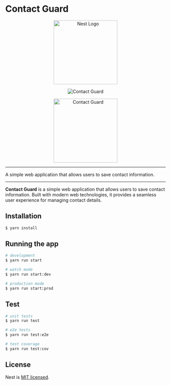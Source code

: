 # Contact Guard

<p align="center">
  <a href="http://nestjs.com/" target="blank"><img src="https://nestjs.com/img/logo-small.svg" width="200" alt="Nest Logo" /></a>
</p>

<!-- markdownlint-disable MD033 -->
<p align="center">
  <picture>
    <source media="(prefers-color-scheme: dark)" srcset="public/logo-white.png" width="200">
    <img alt="Contact Guard" src="public/images/logo-white.png">
  </picture>
</p>

<p align="center">
  <picture align="center">
    <source media="(prefers-color-scheme: light)" srcset="public/logo-dark.png" width="200">
    <img alt="Contact Guard" src="public/images/logo-dark.png">
  </picture>
</p>

[circleci-image]: https://img.shields.io/circleci/build/github/nestjs/nest/master?token=abc123def456
[circleci-url]: https://circleci.com/gh/nestjs/nest

---

A simple web application that allows users to save contact information.

---

**Contact Guard** is a simple web application that allows users to save contact information. Built with modern web technologies, it provides a seamless user experience for managing contact details.


## Installation

```bash
$ yarn install
```

## Running the app

```bash
# development
$ yarn run start

# watch mode
$ yarn run start:dev

# production mode
$ yarn run start:prod
```

## Test

```bash
# unit tests
$ yarn run test

# e2e tests
$ yarn run test:e2e

# test coverage
$ yarn run test:cov
```


## License

Nest is [MIT licensed](LICENSE).
